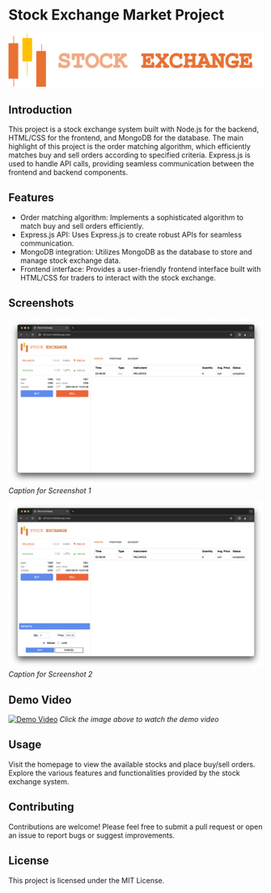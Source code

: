 # Stock Exchange Market Project

![Stock Exchange Logo](logo.png)

## Introduction

This project is a stock exchange system built with Node.js for the backend, HTML/CSS for the frontend, and MongoDB for the database. The main highlight of this project is the order matching algorithm, which efficiently matches buy and sell orders according to specified criteria. Express.js is used to handle API calls, providing seamless communication between the frontend and backend components.

## Features

- Order matching algorithm: Implements a sophisticated algorithm to match buy and sell orders efficiently.
- Express.js API: Uses Express.js to create robust APIs for seamless communication.
- MongoDB integration: Utilizes MongoDB as the database to store and manage stock exchange data.
- Frontend interface: Provides a user-friendly frontend interface built with HTML/CSS for traders to interact with the stock exchange.

## Screenshots

![Screenshot 1](images/image1.png)
*Caption for Screenshot 1*

![Screenshot 2](images/image2.png)
*Caption for Screenshot 2*

## Demo Video

[![Demo Video](https://img.youtube.com/vi/woiGdMb9RiM/maxresdefault.jpg)](https://youtu.be/woiGdMb9RiM)
*Click the image above to watch the demo video*

## Usage
Visit the homepage to view the available stocks and place buy/sell orders.
Explore the various features and functionalities provided by the stock exchange system.

## Contributing
Contributions are welcome! Please feel free to submit a pull request or open an issue to report bugs or suggest improvements.

## License
This project is licensed under the MIT License.
